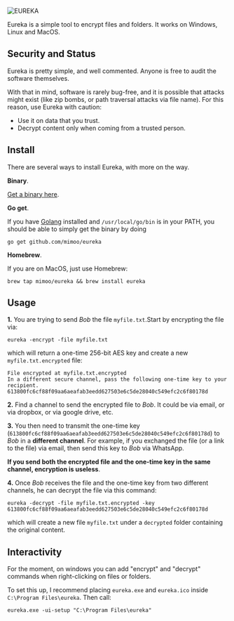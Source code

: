 ![EUREKA](https://i.imgur.com/qSscFjx.png)

Eureka is a simple tool to encrypt files and folders. It works on Windows, Linux and MacOS.

## Security and Status

Eureka is pretty simple, and well commented. Anyone is free to audit the software themselves.

With that in mind, software is rarely bug-free, and it is possible that attacks might exist (like zip bombs, or path traversal attacks via file name). For this reason, use Eureka with caution: 

* Use it on data that you trust. 
* Decrypt content only when coming from a trusted person.

## Install

There are several ways to install Eureka, with more on the way.

**Binary**.

[Get a binary here](https://github.com/mimoo/eureka/releases).

**Go get**.

If you have [Golang](https://golang.org/) installed and `/usr/local/go/bin` is in your PATH, you should be able to simply get the binary by doing

```
go get github.com/mimoo/eureka
```

**Homebrew**.

If you are on MacOS, just use Homebrew:

```
brew tap mimoo/eureka && brew install eureka
```

## Usage

**1.** You are trying to send *Bob* the file `myfile.txt`.Start by encrypting the file via:

```
eureka -encrypt -file myfile.txt
```

which will return a one-time 256-bit AES key and create a new `myfile.txt.encrypted` file:

```
File encrypted at myfile.txt.encrypted
In a different secure channel, pass the following one-time key to your recipient.
613800fc6cf88f09aa6aeafab3eedd627503e6c5de28040c549efc2c6f80178d
```

**2.** Find a channel to send the encrypted file to *Bob*. It could be via email, or via dropbox, or via google drive, etc.

**3.** You then need to transmit the one-time key (`613800fc6cf88f09aa6aeafab3eedd627503e6c5de28040c549efc2c6f80178d`) to *Bob* in a **different channel**. For example, if you exchanged the file (or a link to the file) via email, then send this key to *Bob* via WhatsApp. 

**If you send both the encrypted file and the one-time key in the same channel, encryption is useless**.

**4.** Once *Bob* receives the file and the one-time key from two different channels, he can decrypt the file via this command:

```
eureka -decrypt -file myfile.txt.encrypted -key 613800fc6cf88f09aa6aeafab3eedd627503e6c5de28040c549efc2c6f80178d
```

which will create a new file `myfile.txt` under a `decrypted` folder containing the original content.

## Interactivity

For the moment, on windows you can add "encrypt" and "decrypt" commands when right-clicking on files or folders.

To set this up, I recommend placing `eureka.exe` and `eureka.ico` inside `C:\Program Files\eureka`. Then call:

```
eureka.exe -ui-setup "C:\Program Files\eureka"
```
